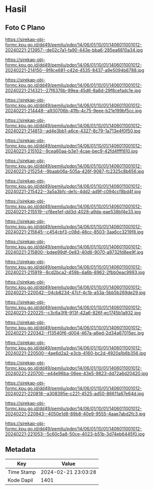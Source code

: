 # Hasil

## Foto C Plano

https://sirekap-obj-formc.kpu.go.id/dd49/pemilu/pdpr/14/06/01/10/01/1406011001012-20240221-213957--de02c7a1-fa90-443e-bba6-285ea6810a34.jpg

https://sirekap-obj-formc.kpu.go.id/dd49/pemilu/pdpr/14/06/01/10/01/1406011001012-20240221-214150--9f8ce681-c42d-4535-8437-a9e5094b6788.jpg

https://sirekap-obj-formc.kpu.go.id/dd49/pemilu/pdpr/14/06/01/10/01/1406011001012-20240221-214321--27f6376b-99ea-45d6-8a8d-29f8cefadc1e.jpg

https://sirekap-obj-formc.kpu.go.id/dd49/pemilu/pdpr/14/06/01/10/01/1406011001012-20240221-214448--a930706b-41fb-4c75-9eee-b21e199bf5cc.jpg

https://sirekap-obj-formc.kpu.go.id/dd49/pemilu/pdpr/14/06/01/10/01/1406011001012-20240221-214813--ad4e3bb1-a6ce-4327-8c79-1a713e4f0f50.jpg

https://sirekap-obj-formc.kpu.go.id/dd49/pemilu/pdpr/14/06/01/10/01/1406011001012-20240221-215102--9cea60aa-b3e1-4cae-bec9-42fd4ffff810.jpg

https://sirekap-obj-formc.kpu.go.id/dd49/pemilu/pdpr/14/06/01/10/01/1406011001012-20240221-215254--9baab06a-505a-426f-9087-fc2325c8b656.jpg

https://sirekap-obj-formc.kpu.go.id/dd49/pemilu/pdpr/14/06/01/10/01/1406011001012-20240221-215422--3a5a3bfc-de1c-4dd2-ad9f-c094ccf8bd4f.jpg

https://sirekap-obj-formc.kpu.go.id/dd49/pemilu/pdpr/14/06/01/10/01/1406011001012-20240221-215519--cf8ee1ef-dd3d-4028-a9da-eae538bf4e33.jpg

https://sirekap-obj-formc.kpu.go.id/dd49/pemilu/pdpr/14/06/01/10/01/1406011001012-20240221-215645--c454cbf3-c08d-48cc-8503-3aa6cc3219f8.jpg

https://sirekap-obj-formc.kpu.go.id/dd49/pemilu/pdpr/14/06/01/10/01/1406011001012-20240221-215800--bdee99df-0e83-40d6-9070-a9732fd8ee9f.jpg

https://sirekap-obj-formc.kpu.go.id/dd49/pemilu/pdpr/14/06/01/10/01/1406011001012-20240221-215919--8cd2bca2-459b-4a6b-8962-2fbb0eac9993.jpg

https://sirekap-obj-formc.kpu.go.id/dd49/pemilu/pdpr/14/06/01/10/01/1406011001012-20240221-220042--04cb8234-47cf-4c1b-a53a-5bb5b269de29.jpg

https://sirekap-obj-formc.kpu.go.id/dd49/pemilu/pdpr/14/06/01/10/01/1406011001012-20240221-220225--c3c6a3f8-913f-42a6-826f-ec1745b1a932.jpg

https://sirekap-obj-formc.kpu.go.id/dd49/pemilu/pdpr/14/06/01/10/01/1406011001012-20240221-220342--f13540f6-d004-467a-a6ed-2d34a67015ec.jpg

https://sirekap-obj-formc.kpu.go.id/dd49/pemilu/pdpr/14/06/01/10/01/1406011001012-20240221-220500--4ae6d2a2-e3cb-4160-bc2d-4920a1b6b356.jpg

https://sirekap-obj-formc.kpu.go.id/dd49/pemilu/pdpr/14/06/01/10/01/1406011001012-20240221-220700--e44e96ba-06ee-43e5-9823-dd72a6d20420.jpg

https://sirekap-obj-formc.kpu.go.id/dd49/pemilu/pdpr/14/06/01/10/01/1406011001012-20240221-220818--a308395e-c221-4525-ad50-86611a67e64d.jpg

https://sirekap-obj-formc.kpu.go.id/dd49/pemilu/pdpr/14/06/01/10/01/1406011001012-20240221-220943--4050e1d8-89b8-40e9-9555-4aae7abd2fc3.jpg

https://sirekap-obj-formc.kpu.go.id/dd49/pemilu/pdpr/14/06/01/10/01/1406011001012-20240221-221053--5c60c5a8-50ce-4023-b51b-3d74eb6445f0.jpg


## Metadata

| Key        | Value               |
| ---------- | ------------------- |
| Time Stamp | 2024-02-21 23:03:28 |
| Kode Dapil | 1401                |



